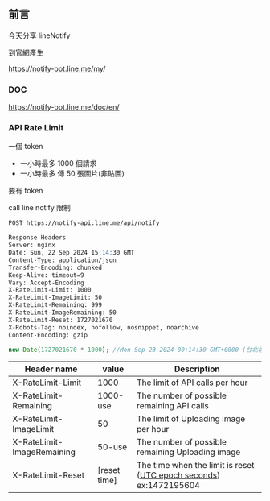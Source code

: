 ## 前言

今天分享 lineNotify

到官網產生

https://notify-bot.line.me/my/

### DOC

https://notify-bot.line.me/doc/en/

### API Rate Limit

一個 token

- 一小時最多 1000 個請求
- 一小時最多 傳 50 張圖片(非貼圖)

要有 token

call line notify 限制

```md
POST https://notify-api.line.me/api/notify

Response Headers
Server: nginx
Date: Sun, 22 Sep 2024 15:14:30 GMT
Content-Type: application/json
Transfer-Encoding: chunked
Keep-Alive: timeout=9
Vary: Accept-Encoding
X-RateLimit-Limit: 1000
X-RateLimit-ImageLimit: 50
X-RateLimit-Remaining: 999
X-RateLimit-ImageRemaining: 50
X-RateLimit-Reset: 1727021670
X-Robots-Tag: noindex, nofollow, nosnippet, noarchive
Content-Encoding: gzip
```

```js
new Date(1727021670 * 1000); //Mon Sep 23 2024 00:14:30 GMT+0800 (台北標準時間)
```

| **Header name**            | value        | **Description**                                                                                              |
| -------------------------- | ------------ | ------------------------------------------------------------------------------------------------------------ |
| X-RateLimit-Limit          | 1000         | The limit of API calls per hour                                                                              |
| X-RateLimit-Remaining      | 1000-use     | The number of possible remaining API calls                                                                   |
| X-RateLimit-ImageLimit     | 50           | The limit of Uploading image per hour                                                                        |
| X-RateLimit-ImageRemaining | 50-use       | The number of possible remaining Uploading image                                                             |
| X-RateLimit-Reset          | [reset time] | The time when the limit is reset ([UTC epoch seconds](http://en.wikipedia.org/wiki/Unix_time)) ex:1472195604 |
